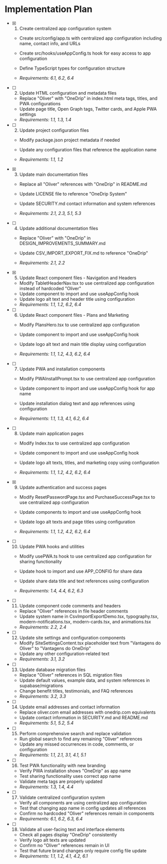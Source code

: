# Implementation Plan

- [x] 1. Create centralized app configuration system



  - Create src/config/app.ts with centralized app configuration including name, contact info, and URLs
  - Create src/hooks/useAppConfig.ts hook for easy access to app configuration
  - Define TypeScript types for configuration structure



  - _Requirements: 6.1, 6.2, 6.4_

- [ ] 2. Update HTML configuration and metadata files
  - Replace "Oliver" with "OneDrip" in index.html meta tags, titles, and PWA configurations
  - Update page title, Open Graph tags, Twitter cards, and Apple PWA settings
  - _Requirements: 1.1, 1.3, 1.4_




- [ ] 2. Update project configuration files
  - Modify package.json project metadata if needed
  - Update any configuration files that reference the application name


  - _Requirements: 1.1, 1.2_

- [x] 3. Update main documentation files



  - Replace all "Oliver" references with "OneDrip" in README.md
  - Update LICENSE file to reference "OneDrip System"
  - Update SECURITY.md contact information and system references


  - _Requirements: 2.1, 2.3, 5.1, 5.3_

- [ ] 4. Update additional documentation files
  - Replace "Oliver" with "OneDrip" in DESIGN_IMPROVEMENTS_SUMMARY.md


  - Update CSV_IMPORT_EXPORT_FIX.md to reference "OneDrip"
  - _Requirements: 2.1, 2.2_

- [x] 5. Update React component files - Navigation and Headers


  - Modify TabletHeaderNav.tsx to use centralized app configuration instead of hardcoded "Oliver"
  - Update component to import and use useAppConfig hook
  - Update logo alt text and header title using configuration
  - _Requirements: 1.1, 1.2, 6.2, 6.4_



- [ ] 6. Update React component files - Plans and Marketing
  - Modify PlansHero.tsx to use centralized app configuration
  - Update component to import and use useAppConfig hook



  - Update logo alt text and main title display using configuration
  - _Requirements: 1.1, 1.2, 4.3, 6.2, 6.4_



- [ ] 7. Update PWA and installation components
  - Modify PWAInstallPrompt.tsx to use centralized app configuration
  - Update component to import and use useAppConfig hook for app name


  - Update installation dialog text and app references using configuration
  - _Requirements: 1.1, 1.3, 4.1, 6.2, 6.4_



- [ ] 8. Update main application pages
  - Modify Index.tsx to use centralized app configuration
  - Update component to import and use useAppConfig hook
  - Update logo alt texts, titles, and marketing copy using configuration


  - _Requirements: 1.1, 1.2, 4.2, 6.2, 6.4_

- [x] 9. Update authentication and success pages


  - Modify ResetPasswordPage.tsx and PurchaseSuccessPage.tsx to use centralized app configuration
  - Update components to import and use useAppConfig hook
  - Update logo alt texts and page titles using configuration


  - _Requirements: 1.1, 1.2, 4.2, 6.2, 6.4_

- [ ] 10. Update PWA hooks and utilities
  - Modify usePWA.ts hook to use centralized app configuration for sharing functionality


  - Update hook to import and use APP_CONFIG for share data
  - Update share data title and text references using configuration
  - _Requirements: 1.4, 4.4, 6.2, 6.3_




- [ ] 11. Update component code comments and headers
  - Replace "Oliver" references in file header comments
  - Update system name in CsvImportExportDemo.tsx, typography.tsx, modern-notifications.tsx, modern-cards.tsx, and animations.tsx
  - _Requirements: 2.2, 2.4_

- [ ] 12. Update site settings and configuration components
  - Modify SiteSettingsContent.tsx placeholder text from "Vantagens do Oliver" to "Vantagens do OneDrip"
  - Update any other configuration-related text
  - _Requirements: 3.1, 3.2_

- [ ] 13. Update database migration files
  - Replace "Oliver" references in SQL migration files
  - Update default values, example data, and system references in supabase/migrations
  - Change benefit titles, testimonials, and FAQ references
  - _Requirements: 3.2, 3.3_

- [ ] 14. Update email addresses and contact information
  - Replace oliver.com email addresses with onedrip.com equivalents
  - Update contact information in SECURITY.md and README.md
  - _Requirements: 5.1, 5.2, 5.4_

- [ ] 15. Perform comprehensive search and replace validation
  - Run global search to find any remaining "Oliver" references
  - Update any missed occurrences in code, comments, or configuration
  - _Requirements: 1.1, 2.1, 3.1, 4.1, 5.1_

- [ ] 16. Test PWA functionality with new branding
  - Verify PWA installation shows "OneDrip" as app name
  - Test sharing functionality uses correct app name
  - Validate meta tags are properly updated
  - _Requirements: 1.3, 1.4, 4.4_

- [ ] 17. Validate centralized configuration system
  - Verify all components are using centralized app configuration
  - Test that changing app name in config updates all references
  - Confirm no hardcoded "Oliver" references remain in components
  - _Requirements: 6.1, 6.2, 6.3, 6.4_

- [ ] 18. Validate all user-facing text and interface elements
  - Check all pages display "OneDrip" consistently
  - Verify logo alt texts are updated
  - Confirm no "Oliver" references remain in UI
  - Test that future brand changes only require config file update
  - _Requirements: 1.1, 1.2, 4.1, 4.2, 6.1_